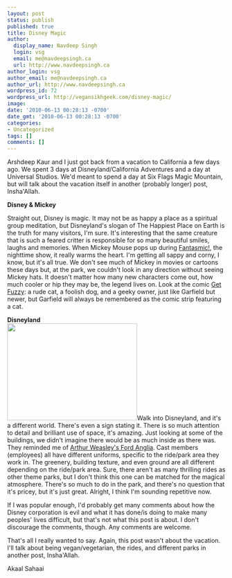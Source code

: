 ```yaml
---
layout: post
status: publish
published: true
title: Disney Magic
author:
  display_name: Navdeep Singh
  login: vsg
  email: me@navdeepsingh.ca
  url: http://www.navdeepsingh.ca
author_login: vsg
author_email: me@navdeepsingh.ca
author_url: http://www.navdeepsingh.ca
wordpress_id: 72
wordpress_url: http://vegansikhgeek.com/disney-magic/
image: 
date: '2010-06-13 00:28:13 -0700'
date_gmt: '2010-06-13 00:28:13 -0700'
categories:
- Uncategorized
tags: []
comments: []
---
```

<p>Arshdeep Kaur and I just got back from a vacation to California a few days ago. We spent 3 days at Disneyland/California Adventures and a day at Universal Studios. We'd meant to spend a day at Six Flags Magic Mountain, but will talk about the vacation itself in another (probably longer) post, Insha'Allah.</p>
<p><strong>Disney &amp; Mickey</strong></p>
<p>Straight out, Disney is magic. It may not be as happy a place as a spiritual group meditation, but Disneyland's slogan of The Happiest Place on Earth is the truth for many visitors, I'm sure. It's interesting that the same creature that is such a feared critter is responsible for so many beautiful smiles, laughs and memories. When Mickey Mouse pops up during <a href="http://en.wikipedia.org/wiki/Fantasmic!" target="_blank">Fantasmic!</a>, the nighttime show, it really warms the heart. I'm getting all sappy and corny, I know, but it's all true. We don't see much of Mickey in movies or cartoons these days but, at the park, we couldn't look in any direction without seeing Mickey hats. It doesn't matter how many new characters come out, how much cooler or hip they may be, the legend lives on. Look at the comic <a href="http://comics.com/get_fuzzy/" target="_blank">Get Fuzzy</a>: a rude cat, a foolish dog, and a geeky owner, just like Garfield but newer, but Garfield will always be remembered as the comic strip featuring a cat.</p>
<p><strong>Disneyland</strong><br /><a href="http://navdeepsingh.ca/wp-content/uploads/2010/06/IMG_0654.jpg" target="_blank"><img class="alignright size-medium wp-image-100" title='"A Whole New World"' src="http://navdeepsingh.ca/wp-content/uploads/2010/06/IMG_0654-300x224.jpg" alt="" width="300" height="224" /></a>Walk into Disneyland, and it's a different world. There's even a sign stating it. There is so much attention to detail and brilliant use of space, it's amazing. Just looking at some of the buildings, we didn't imagine there would be as much inside as there was. They reminded me of <a href="http://en.wikipedia.org/wiki/Magical_objects_in_Harry_Potter#Mr._Weasley.27s_car" target="_blank">Arthur Weasley's Ford Anglia</a>. Cast members (employees) all have different uniforms, specific to the ride/park area they work in. The greenery, building texture, and even ground are all different depending on the ride/park area. Sure, there aren't as many thrilling rides as other theme parks, but I don't think this one can be matched for the magical atmosphere. There's so much to do in the park, and there's no question that it's pricey, but it's just great. Alright, I think I'm sounding repetitive now.</p>
<p>If I was popular enough, I'd probably get many comments about how the Disney corporation is evil and what it has done/is doing to make many peoples' lives difficult, but that's not what this post is about. I don't discourage the comments, though. Any comments are welcome.</p>
<p>That's all I really wanted to say. Again, this post wasn't about the vacation. I'll talk about being vegan/vegetarian, the rides, and different parks in another post, Insha'Allah.</p>
<p>Akaal Sahaai</p>
